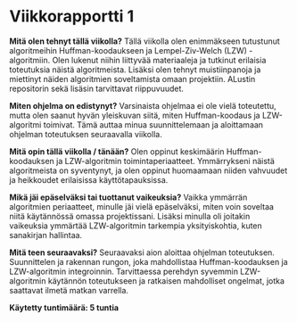 # Viikkorapportti 1 

**Mitä olen tehnyt tällä viikolla?**
Tällä viikolla olen enimmäkseen tutustunut algoritmeihin Huffman-koodaukseen ja Lempel-Ziv-Welch (LZW) -algoritmiin. Olen lukenut niihin liittyvää materiaaleja ja tutkinut erilaisia toteutuksia näistä algoritmeista. Lisäksi olen tehnyt muistiinpanoja ja miettinyt näiden algoritmien soveltamista omaan projektiin. ALustin repositorin sekä lisäsin tarvittavat riippuvuudet. 

**Miten ohjelma on edistynyt?**
Varsinaista ohjelmaa ei ole vielä toteutettu, mutta olen saanut hyvän yleiskuvan siitä, miten Huffman-koodaus ja LZW-algoritmi toimivat. Tämä auttaa minua suunnittelemaan ja aloittamaan ohjelman toteutuksen seuraavalla viikolla.

**Mitä opin tällä viikolla / tänään?**
Olen oppinut keskimäärin Huffman-koodauksen ja LZW-algoritmin toimintaperiaatteet. Ymmärrykseni näistä algoritmeista on syventynyt, ja olen oppinut huomaamaan niiden vahvuudet ja heikkoudet erilaisissa käyttötapauksissa.

**Mikä jäi epäselväksi tai tuottanut vaikeuksia?**
Vaikka ymmärrän algoritmien periaatteet, minulle jäi vielä epäselväksi, miten voin soveltaa niitä käytännössä omassa projektissani. Lisäksi minulla oli joitakin vaikeuksia ymmärtää LZW-algoritmin tarkempia yksityiskohtia, kuten sanakirjan hallintaa.

**Mitä teen seuraavaksi?**
Seuraavaksi aion aloittaa ohjelman toteutuksen. Suunnittelen ja rakennan rungon, joka mahdollistaa Huffman-koodauksen ja LZW-algoritmin integroinnin. Tarvittaessa perehdyn syvemmin LZW-algoritmin käytännön toteutukseen ja ratkaisen mahdolliset ongelmat, jotka saattavat ilmetä matkan varrella.


**Käytetty tuntimäärä: 5 tuntia**

